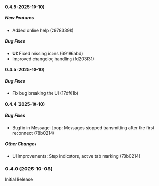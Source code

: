 #### 0.4.5 (2025-10-10)

##### New Features

*  Added online help (29783398)

##### Bug Fixes

* **UI:**  Fixed missing icons (69186abd)
*  Improved changelog handling (fd203f31)

#### 0.4.5 (2025-10-10)

##### Bug Fixes

* Fix bug breaking the UI (17df01b)

#### 0.4.4 (2025-10-10)

##### Bug Fixes

* Bugfix in Message-Loop: Messages stopped transmitting after the first reconnect (78b0214)

##### Other Changes

* UI Improvements: Step indicators, active tab marking (78b0214)

### 0.4.0 (2025-10-08)
Initial Release